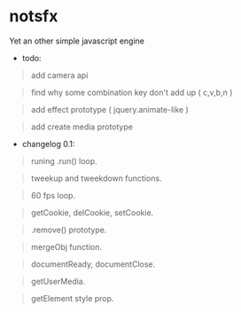 notsfx
======

 Yet an other simple javascript engine

- todo:

>	add camera api

>	find why some combination key don't add up ( c,v,b,n )

>	add effect prototype ( jquery.animate-like )

>	add create media prototype
	
- changelog 0.1:

>	runing .run() loop.

>	tweekup and tweekdown functions.

>	60 fps loop.

>	getCookie, delCookie, setCookie.

>	.remove() prototype.

>	mergeObj function.

>	documentReady, documentClose.

>	getUserMedia.

>	getElement style prop.
	
